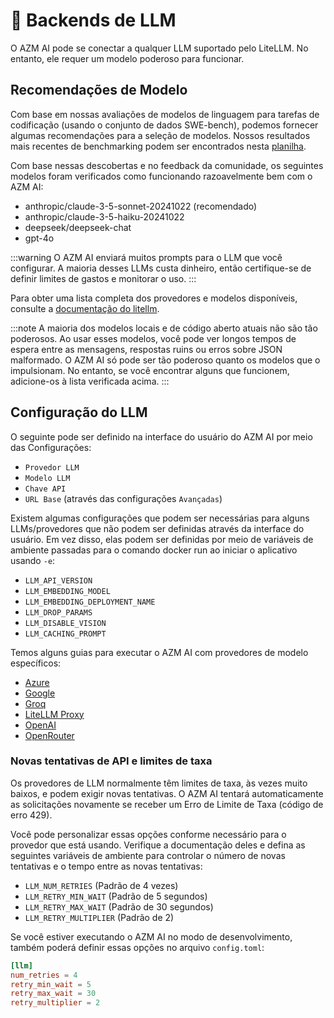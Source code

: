 # 🤖 Backends de LLM

O AZM AI pode se conectar a qualquer LLM suportado pelo LiteLLM. No entanto, ele requer um modelo poderoso para funcionar.

## Recomendações de Modelo

Com base em nossas avaliações de modelos de linguagem para tarefas de codificação (usando o conjunto de dados SWE-bench), podemos fornecer algumas recomendações para a seleção de modelos. Nossos resultados mais recentes de benchmarking podem ser encontrados nesta [planilha](https://docs.google.com/spreadsheets/d/1wOUdFCMyY6Nt0AIqF705KN4JKOWgeI4wUGUP60krXXs/edit?gid=0).

Com base nessas descobertas e no feedback da comunidade, os seguintes modelos foram verificados como funcionando razoavelmente bem com o AZM AI:

- anthropic/claude-3-5-sonnet-20241022 (recomendado)
- anthropic/claude-3-5-haiku-20241022
- deepseek/deepseek-chat
- gpt-4o

:::warning
O AZM AI enviará muitos prompts para o LLM que você configurar. A maioria desses LLMs custa dinheiro, então certifique-se de definir limites de gastos e monitorar o uso.
:::

Para obter uma lista completa dos provedores e modelos disponíveis, consulte a [documentação do litellm](https://docs.litellm.ai/docs/providers).

:::note
A maioria dos modelos locais e de código aberto atuais não são tão poderosos. Ao usar esses modelos, você pode ver longos tempos de espera entre as mensagens, respostas ruins ou erros sobre JSON malformado. O AZM AI só pode ser tão poderoso quanto os modelos que o impulsionam. No entanto, se você encontrar alguns que funcionem, adicione-os à lista verificada acima.
:::

## Configuração do LLM

O seguinte pode ser definido na interface do usuário do AZM AI por meio das Configurações:

- `Provedor LLM`
- `Modelo LLM`
- `Chave API`
- `URL Base` (através das configurações `Avançadas`)

Existem algumas configurações que podem ser necessárias para alguns LLMs/provedores que não podem ser definidas através da interface do usuário. Em vez disso, elas podem ser definidas por meio de variáveis de ambiente passadas para o comando docker run ao iniciar o aplicativo usando `-e`:

- `LLM_API_VERSION`
- `LLM_EMBEDDING_MODEL`
- `LLM_EMBEDDING_DEPLOYMENT_NAME`
- `LLM_DROP_PARAMS`
- `LLM_DISABLE_VISION`
- `LLM_CACHING_PROMPT`

Temos alguns guias para executar o AZM AI com provedores de modelo específicos:

- [Azure](llms/azure-llms)
- [Google](llms/google-llms)
- [Groq](llms/groq)
- [LiteLLM Proxy](llms/litellm-proxy)
- [OpenAI](llms/openai-llms)
- [OpenRouter](llms/openrouter)

### Novas tentativas de API e limites de taxa

Os provedores de LLM normalmente têm limites de taxa, às vezes muito baixos, e podem exigir novas tentativas. O AZM AI tentará automaticamente as solicitações novamente se receber um Erro de Limite de Taxa (código de erro 429).

Você pode personalizar essas opções conforme necessário para o provedor que está usando. Verifique a documentação deles e defina as seguintes variáveis de ambiente para controlar o número de novas tentativas e o tempo entre as novas tentativas:

- `LLM_NUM_RETRIES` (Padrão de 4 vezes)
- `LLM_RETRY_MIN_WAIT` (Padrão de 5 segundos)
- `LLM_RETRY_MAX_WAIT` (Padrão de 30 segundos)
- `LLM_RETRY_MULTIPLIER` (Padrão de 2)

Se você estiver executando o AZM AI no modo de desenvolvimento, também poderá definir essas opções no arquivo `config.toml`:

```toml
[llm]
num_retries = 4
retry_min_wait = 5
retry_max_wait = 30
retry_multiplier = 2
```
